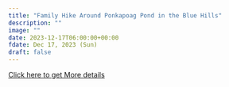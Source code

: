 ```yaml
---
title: "Family Hike Around Ponkapoag Pond in the Blue Hills" 
description: ""
image: ""
date: 2023-12-17T06:00:00+00:00
fdate: Dec 17, 2023 (Sun)
draft: false
---
```

<a href="https://activities.outdoors.org/search/index.cfm/action/details/id/147442" target="_blank">Click here to get More details</a>

